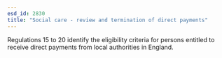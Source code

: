 ```yaml
---
esd_id: 2830
title: "Social care - review and termination of direct payments"
---
```


Regulations 15 to 20 identify the eligibility criteria for persons entitled to receive direct payments from local authorities in England.

